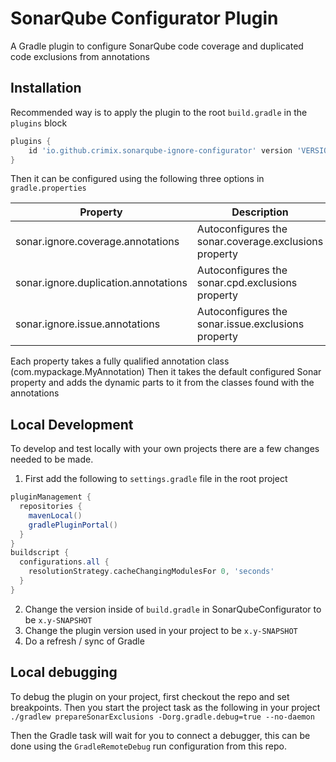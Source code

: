 # SonarQube Configurator Plugin
A Gradle plugin to configure SonarQube code coverage and duplicated code exclusions from annotations

## Installation
Recommended way is to apply the plugin to the root `build.gradle` in the `plugins` block
```groovy
plugins {
    id 'io.github.crimix.sonarqube-ignore-configurator' version 'VERSION'
}
```
Then it can be configured using the following three options in `gradle.properties`

| **Property**                         | **Description**                                       |
|--------------------------------------|-------------------------------------------------------|
| sonar.ignore.coverage.annotations    | Autoconfigures the sonar.coverage.exclusions property |
| sonar.ignore.duplication.annotations | Autoconfigures the sonar.cpd.exclusions property      |
| sonar.ignore.issue.annotations       | Autoconfigures the sonar.issue.exclusions property    |

Each property takes a fully qualified annotation class (com.mypackage.MyAnnotation)
Then it takes the default configured Sonar property and adds the dynamic parts to it from the classes found with the annotations

## Local Development
To develop and test locally with your own projects there are a few changes needed to be made.
 1. First add the following to `settings.gradle` file in the root project
  ```groovy
  pluginManagement {
    repositories {
      mavenLocal()
      gradlePluginPortal()
    }
  }
  buildscript {
    configurations.all {
      resolutionStrategy.cacheChangingModulesFor 0, 'seconds'
    }
  }
  ```
 2. Change the version inside of `build.gradle` in SonarQubeConfigurator to be `x.y-SNAPSHOT`
 3. Change the plugin version used in your project to be `x.y-SNAPSHOT`
 4. Do a refresh / sync of Gradle

## Local debugging
To debug the plugin on your project, first checkout the repo and set breakpoints.
Then you start the project task as the following in your project
`./gradlew prepareSonarExclusions -Dorg.gradle.debug=true --no-daemon`

Then the Gradle task will wait for you to connect a debugger, this can be done using the `GradleRemoteDebug` run configuration from this repo.

